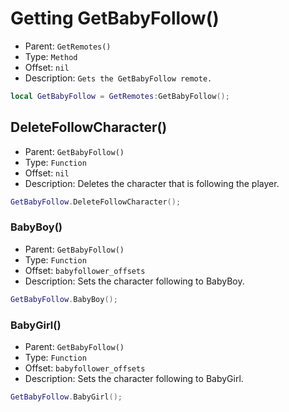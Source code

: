 # Getting GetBabyFollow()

* Parent: `GetRemotes()`
* Type: `Method`
* Offset: `nil`
* Description: `Gets the GetBabyFollow remote.`

```lua
local GetBabyFollow = GetRemotes:GetBabyFollow();
```

## DeleteFollowCharacter()

* Parent: `GetBabyFollow()`
* Type: `Function`
* Offset: `nil`
* Description: Deletes the character that is following the player.

```lua
GetBabyFollow.DeleteFollowCharacter();
```

### BabyBoy()

* Parent: `GetBabyFollow()`
* Type: `Function`
* Offset: `babyfollower_offsets`
* Description: Sets the character following to BabyBoy.

```lua
GetBabyFollow.BabyBoy();
```

### BabyGirl()

* Parent: `GetBabyFollow()`
* Type: `Function`
* Offset: `babyfollower_offsets`
* Description: Sets the character following to BabyGirl.

```lua
GetBabyFollow.BabyGirl();
```